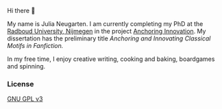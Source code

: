 Hi there 👋

My name is Julia Neugarten. I am currently completing my PhD at the [Radboud University, Nijmegen](https://www.ru.nl/) in the project [Anchoring Innovation](https://anchoringinnovation.nl/).  My dissertation has the preliminary title _Anchoring and Innovating Classical Motifs in Fanfiction._

In my free time, I enjoy creative writing, cooking and baking, boardgames and spinning.

### License

[GNU GPL v3](https://github.com/bk2dcradle/researcher/blob/gh-pages/LICENSE)
